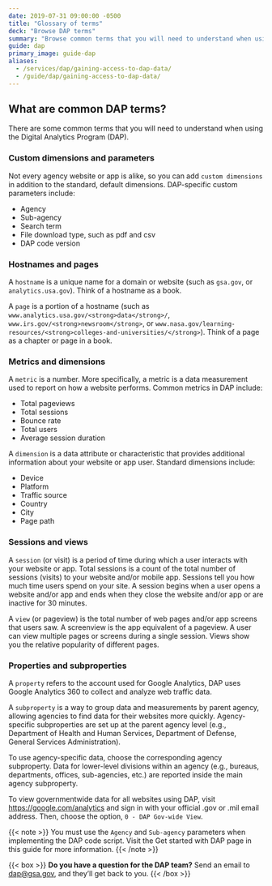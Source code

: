 ```yaml
---
date: 2019-07-31 09:00:00 -0500
title: "Glossary of terms"
deck: "Browse DAP terms"
summary: "Browse common terms that you will need to understand when using DAP."
guide: dap
primary_image: guide-dap
aliases:
  - /services/dap/gaining-access-to-dap-data/
  - /guide/dap/gaining-access-to-dap-data/
---
```


## What are common DAP terms?

There are some common terms that you will need to understand when using the Digital Analytics Program (DAP).

### Custom dimensions and parameters

Not every agency website or app is alike, so you can add `custom dimensions` in addition to the standard, default dimensions. DAP-specific custom parameters include:

- Agency
- Sub-agency
- Search term 
- File download type, such as pdf and csv
- DAP code version

### Hostnames and pages

A `hostname` is a unique name for a domain or website (such as `gsa.gov`, or `analytics.usa.gov`). Think of a hostname as a book.

A `page` is a portion of a hostname (such as `www.analytics.usa.gov/<strong>data</strong>/`, `www.irs.gov/<strong>newsroom</strong>`, or `www.nasa.gov/learning-resources/<strong>colleges-and-universities/</strong>`). Think of a page as a chapter or page in a book.

### Metrics and dimensions

A `metric` is a number. More specifically, a metric is a data measurement used to report on how a website performs. Common metrics in DAP include:

- Total pageviews
- Total sessions
- Bounce rate
- Total users
- Average session duration

A `dimension` is a data attribute or characteristic that provides additional information about your website or app user. Standard dimensions include:

- Device
- Platform
- Traffic source
- Country
- City
- Page path

### Sessions and views

A `session` (or visit) is a period of time during which a user interacts with your website or app. Total sessions is a count of the total number of sessions (visits) to your website and/or mobile app. Sessions tell you how much time users spend on your site. A session begins when a user opens a website and/or app and ends when they close the website and/or app or are inactive for 30 minutes. 

A `view` (or pageview) is the total number of web pages and/or app screens that users saw. A screenview is the app equivalent of a pageview. A user can view multiple pages or screens during a single session. Views show you the relative popularity of different pages.

### Properties and subproperties

A `property` refers to the account used for Google Analytics, DAP uses Google Analytics 360 to collect and analyze web traffic data.

A `subproperty` is a way to group data and measurements by parent agency, allowing agencies to find data for their websites more quickly. Agency-specific subproperties are set up at the parent agency level (e.g., Department of Health and Human Services, Department of Defense, General Services Administration). 

To use agency-specific data, choose the corresponding agency subproperty. Data for lower-level divisions within an agency (e.g., bureaus, departments, offices, sub-agencies, etc.) are reported inside the main agency subproperty.

To view governmentwide data for all websites using DAP, visit https://google.com/analytics and sign in with your official .gov or .mil email address. Then, choose the option, `0 - DAP Gov-wide View`.

{{< note >}} 
You must use the `Agency` and `Sub-agency` parameters when implementing the DAP code script. Visit the Get started with DAP page in this guide for more information.
{{< /note >}}

{{< box >}}
**Do you have a question for the DAP team?** Send an email to [dap@gsa.gov](mailto:dap@gsa.gov), and they’ll get back to you.
{{< /box >}}
